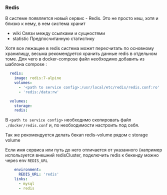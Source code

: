 
### Redis
В системе появляется новый сервис - Redis. Это не просто кеш, хотя и близко к нему, в нем система хранит
 - wiki Связи между ссылками и сущностями
 - statistic Предпосчитанную статистику

Хотя все лежащее в redis система может пересчитать по основному хранилищу, весьма рекомендуется хранить данные redis в 
отдельном томе. Для чего в docker-compose файл необходимо добавить из шаблона compose :
```yaml
  redis:
    image: redis:7-alpine
    volumes:
      - '<path to service config>:/usr/local/etc/redis/redis.conf:ro'
      - 'redis:/data:rw'

  volumes:
    storage:
    redis:
```
В `<path to service config>` необходимо скопировать файл `./docker/redis.conf` и, по необходимости настроить под себя.

Так же рекомендуется делать бекап redis-volume рядом с storage volume

Если имя сервиса или путь до него отличается от указанного (например используется внешний redisCluster, подключить redis
к бекенду можно через env `REDIS_URL`
```yaml
    environment:
      REDIS_URL: 'redis'
    links:
      - mysql
      - redis
```
